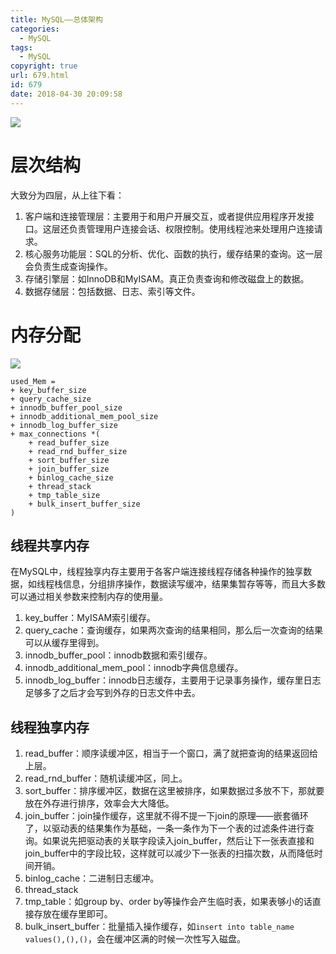 ```yaml
---
title: MySQL——总体架构
categories:
  - MySQL
tags:
  - MySQL
copyright: true
url: 679.html
id: 679
date: 2018-04-30 20:09:58
---
```


![](https://s3.51cto.com/wyfs02/M02/11/8A/wKiom1LUF8DS1inQAAE8bwOlNTY150.jpg)

层次结构
====

大致分为四层，从上往下看：

1.  客户端和连接管理层：主要用于和用户开展交互，或者提供应用程序开发接口。这层还负责管理用户连接会话、权限控制。使用线程池来处理用户连接请求。
2.  核心服务功能层：SQL的分析、优化、函数的执行，缓存结果的查询。这一层会负责生成查询操作。
3.  存储引擎层：如InnoDB和MyISAM。真正负责查询和修改磁盘上的数据。
4.  数据存储层：包括数据、日志、索引等文件。

<!-- more -->

内存分配
====

![](https://kherrisanbucketone.oss-cn-shanghai.aliyuncs.com/Snipaste_2018-04-29_16-28-05.jpg)

```null
used_Mem =
+ key_buffer_size
+ query_cache_size
+ innodb_buffer_pool_size
+ innodb_additional_mem_pool_size
+ innodb_log_buffer_size
+ max_connections *(
    + read_buffer_size
    + read_rnd_buffer_size
    + sort_buffer_size
    + join_buffer_size
    + binlog_cache_size
    + thread_stack
    + tmp_table_size
    + bulk_insert_buffer_size
)

```

线程共享内存
------

在MySQL中，线程独享内存主要用于各客户端连接线程存储各种操作的独享数据，如线程栈信息，分组排序操作，数据读写缓冲，结果集暂存等等，而且大多数可以通过相关参数来控制内存的使用量。

1.  key_buffer：MyISAM索引缓存。
2.  query_cache：查询缓存，如果两次查询的结果相同，那么后一次查询的结果可以从缓存里得到。
3.  innodb\_buffer\_pool：innodb数据和索引缓存。
4.  innodb\_additional\_mem_pool：innodb字典信息缓存。
5.  innodb\_log\_buffer：innodb日志缓存，主要用于记录事务操作，缓存里日志足够多了之后才会写到外存的日志文件中去。

线程独享内存
------

1.  read_buffer：顺序读缓冲区，相当于一个窗口，满了就把查询的结果返回给上层。
2.  read\_rnd\_buffer：随机读缓冲区，同上。
3.  sort_buffer：排序缓冲区，数据在这里被排序，如果数据过多放不下，那就要放在外存进行排序，效率会大大降低。
4.  join\_buffer：join操作缓存，这里就不得不提一下join的原理——嵌套循环了，以驱动表的结果集作为基础，一条一条作为下一个表的过滤条件进行查询。如果说先把驱动表的关联字段读入join\_buffer，然后让下一张表直接和join_buffer中的字段比较，这样就可以减少下一张表的扫描次数，从而降低时间开销。
5.  binlog_cache：二进制日志缓冲。
6.  thread_stack
7.  tmp_table：如group by、order by等操作会产生临时表，如果表够小的话直接存放在缓存里即可。
8.  bulk\_insert\_buffer：批量插入操作缓存，如`insert into table_name values(),(),()`，会在缓冲区满的时候一次性写入磁盘。